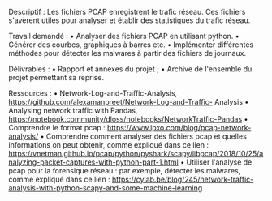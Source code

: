Descriptif :
Les fichiers PCAP enregistrent le trafic réseau. Ces fichiers s'avèrent utiles pour analyser et établir des
statistiques du trafic réseau.

Travail demandé :
• Analyser des fichiers PCAP en utilisant python.
• Générer des courbes, graphiques à barres etc.
• Implémenter différentes méthodes pour détecter les malwares à partir des fichiers de journaux.

Délivrables :
• Rapport et annexes du projet ;
• Archive de l'ensemble du projet permettant sa reprise.

Ressources :
• Network-Log-and-Traffic-Analysis, https://github.com/alexamanpreet/Network-Log-and-Traffic-
Analysis
• Analysing network traffic with Pandas,
https://notebook.community/dloss/notebooks/NetworkTraffic-Pandas
• Comprendre le format pcap : https://www.ipxo.com/blog/pcap-network-analysis/
• Comprendre comment analyser des fichiers pcap et quelles informations on peut obtenir, comme expliqué dans ce lien : https://vnetman.github.io/pcap/python/pyshark/scapy/libpcap/2018/10/25/analyzing-packet-captures-with-python-part-1.html
• Utiliser l'analyse de pcap pour la forensique réseau : par exemple, détecter les malwares, comme expliqué dans ce lien : https://cylab.be/blog/245/network-traffic-analysis-with-python-scapy-and-some-machine-learning
